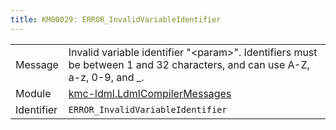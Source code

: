 ```yaml
---
title: KM00029: ERROR_InvalidVariableIdentifier
---
```


|            |           |
|------------|---------- |
| Message    | Invalid variable identifier "&lt;param&gt;"\. Identifiers must be between 1 and 32 characters, and can use A\-Z, a\-z, 0\-9, and \_\. |
| Module     | [kmc-ldml.LdmlCompilerMessages](kmc-ldml.ldmlcompilermessages) |
| Identifier | `ERROR_InvalidVariableIdentifier` |


